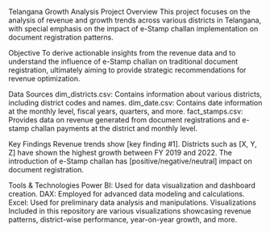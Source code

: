 Telangana Growth Analysis Project
Overview
This project focuses on the analysis of revenue and growth trends across various districts in Telangana, with special emphasis on the impact of e-Stamp challan implementation on document registration patterns.

Objective
To derive actionable insights from the revenue data and to understand the influence of e-Stamp challan on traditional document registration, ultimately aiming to provide strategic recommendations for revenue optimization.

Data Sources
dim_districts.csv: Contains information about various districts, including district codes and names.
dim_date.csv: Contains date information at the monthly level, fiscal years, quarters, and more.
fact_stamps.csv: Provides data on revenue generated from document registrations and e-stamp challan payments at the district and monthly level.

Key Findings
Revenue trends show [key finding #1].
Districts such as [X, Y, Z] have shown the highest growth between FY 2019 and 2022.
The introduction of e-Stamp challan has [positive/negative/neutral] impact on document registration.


Tools & Technologies
Power BI: Used for data visualization and dashboard creation.
DAX: Employed for advanced data modeling and calculations.
Excel: Used for preliminary data analysis and manipulations.
Visualizations
Included in this repository are various visualizations showcasing revenue patterns, district-wise performance, year-on-year growth, and more.
